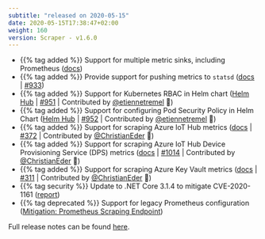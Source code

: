 ```yaml
---
subtitle: "released on 2020-05-15"
date: 2020-05-15T17:38:47+02:00
weight: 160
version: Scraper - v1.6.0
---
```


- {{% tag added %}} Support for multiple metric sinks, including Prometheus ([docs](https://promitor.io/configuration/v1.x/runtime#metric-sinks))
- {{% tag added %}} Provide support for pushing metrics to `statsd` ([docs](https://promitor.io/configuration/v1.x/runtime#statsd) | [#933](https://github.com/tomkerkhove/promitor/issues/992))
- {{% tag added %}} Support for Kubernetes RBAC in Helm chart ([Helm Hub](https://hub.helm.sh/charts/promitor/promitor-agent-scraper) | [#951](https://github.com/tomkerkhove/promitor/issues/951) | Contributed by [@etiennetremel](https://github.com/etiennetremel) 🎉)
- {{% tag added %}} Support for configuring Pod Security Policy in Helm Chart ([Helm Hub](https://hub.helm.sh/charts/promitor/promitor-agent-scraper) | [#952](https://github.com/tomkerkhove/promitor/issues/952) | Contributed by [@etiennetremel](https://github.com/etiennetremel) 🎉)
- {{% tag added %}} Support for scraping Azure IoT Hub metrics ([docs](https://promitor.io/configuration/v1.x/metrics/iot-hub) | [#372](https://github.com/tomkerkhove/promitor/issues/372) | Contributed by [@ChristianEder](https://github.com/ChristianEder) 🎉)
- {{% tag added %}} Support for scraping Azure IoT Hub Device Provisioning Service (DPS) metrics ([docs](https://promitor.io/configuration/v1.x/metrics/iot-hub-device-provisioning-service) | [#1014](https://github.com/tomkerkhove/promitor/issues/1014) | Contributed by [@ChristianEder](https://github.com/ChristianEder) 🎉)
- {{% tag added %}} Support for scraping Azure Key Vault metrics ([docs](https://promitor.io/configuration/v1.x/metrics/key-vault) | [#311](https://github.com/tomkerkhove/promitor/issues/311) | Contributed by [@ChristianEder](https://github.com/ChristianEder) 🎉)
- {{% tag security %}} Update to .NET Core 3.1.4 to mitigate CVE-2020-1161 ([report](https://github.com/aspnet/Announcements/issues/416))
- {{% tag deprecated %}} Support for legacy Prometheus configuration ([Mitigation: Prometheus Scraping Endpoint](https://promitor.io/configuration/v1.x/runtime#prometheus-scraping-endpoint))

Full release notes can be found [here](https://github.com/tomkerkhove/promitor/releases/tag/1.6.0).
